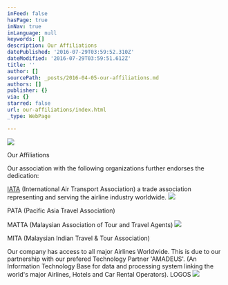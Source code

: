 ```yaml
---
inFeed: false
hasPage: true
inNav: true
inLanguage: null
keywords: []
description: Our Affiliations
datePublished: '2016-07-29T03:59:52.310Z'
dateModified: '2016-07-29T03:59:51.612Z'
title: ''
author: []
sourcePath: _posts/2016-04-05-our-affiliations.md
authors: []
publisher: {}
via: {}
starred: false
url: our-affiliations/index.html
_type: WebPage

---
```

![](https://the-grid-user-content.s3-us-west-2.amazonaws.com/544392db-9e32-4537-932e-bf85b605c0df.jpg)

Our Affiliations

Our association with the following organizations further endorses the dedication:  

[IATA][0] (International Air Transport Association) a trade association representing and serving the airline industry worldwide. ![](https://the-grid-user-content.s3-us-west-2.amazonaws.com/0e95bcfe-2e19-48fb-991d-203f997c698d.png)

PATA (Pacific Asia Travel Association) 

MATTA (Malaysian Association of Tour and Travel Agents) ![](https://s3-us-west-2.amazonaws.com/the-grid-img/p/0f764d6b9d7fb4fcde210d44c167c99fa122ad07.png)

MITA (Malaysian Indian Travel & Tour Association) 

Our company has access to all major Airlines Worldwide. This is due to our partnership with our prefered Technology Partner 'AMADEUS'. (An Information Technology Base for data and processing system linking the world's major Airlines, Hotels and Car Rental Operators).
LOGOS
![](https://s3-us-west-2.amazonaws.com/the-grid-img/p/b913cc348265e165038a929000d8c354bf7b3949.png)

[0]: iata.org